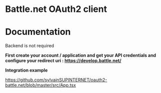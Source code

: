 # Battle.net OAuth2 client

# Documentation 

Backend is not required

**First create your account / application and get your API credentials and configure your redirect uri : https://develop.battle.net/**


**Integration example**

https://github.com/sylvainSUPINTERNET/oauth2-battle.net/blob/master/src/App.tsx